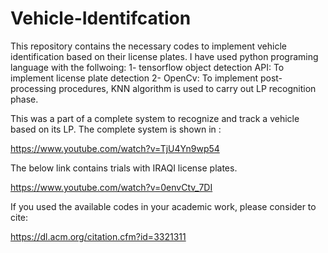 # Vehicle-Identifcation

This repository contains the necessary codes to implement vehicle identification based on their license plates. I have used python programing language
with the follwoing:
1- tensorflow object detection API: To implement license plate detection
2- OpenCv: To implement post-processing procedures, KNN algorithm is used to carry out LP recognition phase.


This was a part of a complete system to recognize and track a vehicle based on its LP. The complete system is shown in :

https://www.youtube.com/watch?v=TjU4Yn9wp54

The below link contains trials with IRAQI license plates.

https://www.youtube.com/watch?v=0envCtv_7DI

If you used the available codes in your academic work, please consider to cite:

https://dl.acm.org/citation.cfm?id=3321311

